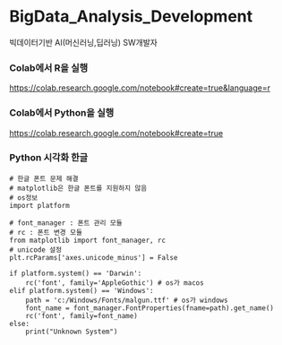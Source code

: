 # BigData_Analysis_Development
빅데이터기반 AI(머신러닝,딥러닝) SW개발자

### Colab에서 R을 실행
https://colab.research.google.com/notebook#create=true&language=r


### Colab에서 Python을 실행
https://colab.research.google.com/notebook#create=true


### Python 시각화 한글

    # 한글 폰트 문제 해결 
    # matplotlib은 한글 폰트를 지원하지 않음
    # os정보
    import platform

    # font_manager : 폰트 관리 모듈
    # rc : 폰트 변경 모듈
    from matplotlib import font_manager, rc
    # unicode 설정
    plt.rcParams['axes.unicode_minus'] = False

    if platform.system() == 'Darwin':
        rc('font', family='AppleGothic') # os가 macos
    elif platform.system() == 'Windows':
        path = 'c:/Windows/Fonts/malgun.ttf' # os가 windows
        font_name = font_manager.FontProperties(fname=path).get_name()
        rc('font', family=font_name)
    else:
        print("Unknown System")
